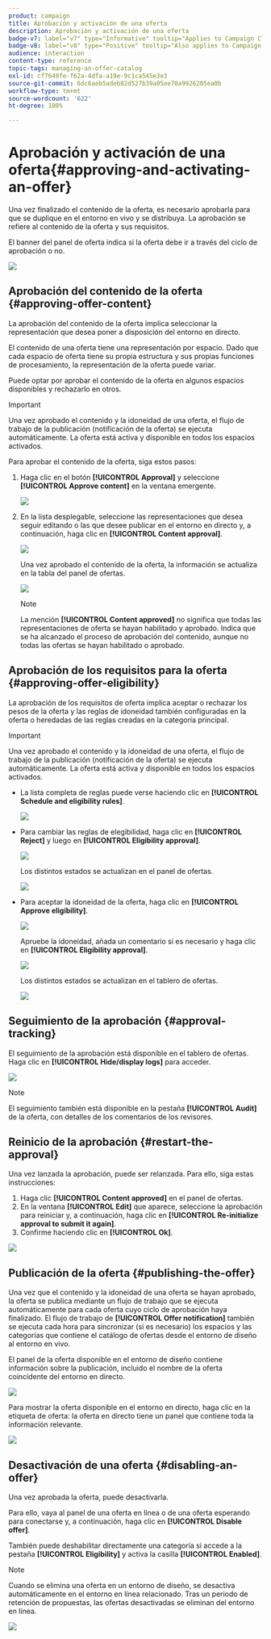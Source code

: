 ```yaml
---
product: campaign
title: Aprobación y activación de una oferta
description: Aprobación y activación de una oferta
badge-v7: label="v7" type="Informative" tooltip="Applies to Campaign Classic v7"
badge-v8: label="v8" type="Positive" tooltip="Also applies to Campaign v8"
audience: interaction
content-type: reference
topic-tags: managing-an-offer-catalog
exl-id: cf7649fe-f62a-4dfa-a19e-9c1ca545e3e3
source-git-commit: 6dc6aeb5adeb82d527b39a05ee70a9926205ea0b
workflow-type: tm+mt
source-wordcount: '622'
ht-degree: 100%

---
```


# Aprobación y activación de una oferta{#approving-and-activating-an-offer}



Una vez finalizado el contenido de la oferta, es necesario aprobarla para que se duplique en el entorno en vivo y se distribuya. La aprobación se refiere al contenido de la oferta y sus requisitos.

El banner del panel de oferta indica si la oferta debe ir a través del ciclo de aprobación o no.

![](assets/offer_validate_001.png)

## Aprobación del contenido de la oferta {#approving-offer-content}

La aprobación del contenido de la oferta implica seleccionar la representación que desea poner a disposición del entorno en directo.

El contenido de una oferta tiene una representación por espacio. Dado que cada espacio de oferta tiene su propia estructura y sus propias funciones de procesamiento, la representación de la oferta puede variar.

Puede optar por aprobar el contenido de la oferta en algunos espacios disponibles y rechazarlo en otros.

>[!IMPORTANT]
>
>Una vez aprobado el contenido y la idoneidad de una oferta, el flujo de trabajo de la publicación (notificación de la oferta) se ejecuta automáticamente. La oferta está activa y disponible en todos los espacios activados.

Para aprobar el contenido de la oferta, siga estos pasos:

1. Haga clic en el botón **[!UICONTROL Approval]** y seleccione **[!UICONTROL Approve content]** en la ventana emergente.

   ![](assets/offer_validate_002.png)

1. En la lista desplegable, seleccione las representaciones que desea seguir editando o las que desee publicar en el entorno en directo y, a continuación, haga clic en **[!UICONTROL Content approval]**.

   ![](assets/offer_validate_003.png)

   Una vez aprobado el contenido de la oferta, la información se actualiza en la tabla del panel de ofertas.

   ![](assets/offer_validate_004.png)

   >[!NOTE]
   >
   >La mención **[!UICONTROL Content approved]** no significa que todas las representaciones de oferta se hayan habilitado y aprobado. Indica que se ha alcanzado el proceso de aprobación del contenido, aunque no todas las ofertas se hayan habilitado o aprobado.

## Aprobación de los requisitos para la oferta {#approving-offer-eligibility}

La aprobación de los requisitos de oferta implica aceptar o rechazar los pesos de la oferta y las reglas de idoneidad también configuradas en la oferta o heredadas de las reglas creadas en la categoría principal.

>[!IMPORTANT]
>
>Una vez aprobado el contenido y la idoneidad de una oferta, el flujo de trabajo de la publicación (notificación de la oferta) se ejecuta automáticamente. La oferta está activa y disponible en todos los espacios activados.

* La lista completa de reglas puede verse haciendo clic en **[!UICONTROL Schedule and eligibility rules]**.

   ![](assets/offer_validate_005.png)

* Para cambiar las reglas de elegibilidad, haga clic en **[!UICONTROL Reject]** y luego en **[!UICONTROL Eligibility approval]**.

   ![](assets/offer_validate_007.png)

   Los distintos estados se actualizan en el panel de ofertas.

   ![](assets/offer_validate_006.png)

* Para aceptar la idoneidad de la oferta, haga clic en **[!UICONTROL Approve eligibility]**.

   ![](assets/offer_validate_008.png)

   Apruebe la idoneidad, añada un comentario si es necesario y haga clic en **[!UICONTROL Eligibility approval]**.

   ![](assets/offer_validate_009.png)

   Los distintos estados se actualizan en el tablero de ofertas.

   ![](assets/offer_validate_010.png)

## Seguimiento de la aprobación {#approval-tracking}

El seguimiento de la aprobación está disponible en el tablero de ofertas. Haga clic en **[!UICONTROL Hide/display logs]** para acceder.

![](assets/offer_validate_012.png)

>[!NOTE]
>
>El seguimiento también está disponible en la pestaña **[!UICONTROL Audit]** de la oferta, con detalles de los comentarios de los revisores.

## Reinicio de la aprobación {#restart-the-approval}

Una vez lanzada la aprobación, puede ser relanzada. Para ello, siga estas instrucciones:

1. Haga clic **[!UICONTROL Content approved]** en el panel de ofertas.
1. En la ventana **[!UICONTROL Edit]** que aparece, seleccione la aprobación para reiniciar y, a continuación, haga clic en **[!UICONTROL Re-initialize approval to submit it again]**.
1. Confirme haciendo clic en **[!UICONTROL Ok]**.

![](assets/offer_validate_013.png)

## Publicación de la oferta {#publishing-the-offer}

Una vez que el contenido y la idoneidad de una oferta se hayan aprobado, la oferta se publica mediante un flujo de trabajo que se ejecuta automáticamente para cada oferta cuyo ciclo de aprobación haya finalizado. El flujo de trabajo de **[!UICONTROL Offer notification]** también se ejecuta cada hora para sincronizar (si es necesario) los espacios y las categorías que contiene el catálogo de ofertas desde el entorno de diseño al entorno en vivo.

El panel de la oferta disponible en el entorno de diseño contiene información sobre la publicación, incluido el nombre de la oferta coincidente del entorno en directo.

![](assets/offer_golive_001.png)

Para mostrar la oferta disponible en el entorno en directo, haga clic en la etiqueta de oferta: la oferta en directo tiene un panel que contiene toda la información relevante.

![](assets/offer_golive_002.png)

## Desactivación de una oferta {#disabling-an-offer}

Una vez aprobada la oferta, puede desactivarla.

Para ello, vaya al panel de una oferta en línea o de una oferta esperando para conectarse y, a continuación, haga clic en **[!UICONTROL Disable offer]**.

También puede deshabilitar directamente una categoría si accede a la pestaña **[!UICONTROL Eligibility]** y activa la casilla **[!UICONTROL Enabled]**.

>[!NOTE]
>
>Cuando se elimina una oferta en un entorno de diseño, se desactiva automáticamente en el entorno en línea relacionado. Tras un periodo de retención de propuestas, las ofertas desactivadas se eliminan del entorno en línea.

![](assets/offer_preview_deactivate.png)
